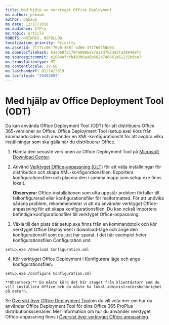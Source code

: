 ```yaml
---
title: Med hjälp av verktyget Office Deployment
ms.author: pebaum
author: pebaum
ms.date: 12/17/2018
ms.audience: ITPro
ms.topic: article
ROBOTS: NOINDEX, NOFOLLOW
localization_priority: Priority
ms.assetid: 7ff7cc06-76d0-468f-bd66-3f2760750d04
ms.openlocfilehash: b4ade0f21794a8986aa7a37d783da5fa289488fc
ms.sourcegitcommit: e2864efcfb493b6e46b662b746661a61232bdba7
ms.translationtype: MT
ms.contentlocale: sv-SE
ms.lasthandoff: 01/24/2019
ms.locfileid: "29492097"
---
```

# <a name="using-the-office-deployment-tool-odt"></a>Med hjälp av Office Deployment Tool (ODT)

Du kan använda Office Deployment Tool (ODT) för att distribuera Office 365-versioner av Office. Office Deployment Tool (setup.exe) körs från kommandoraden och använder en XML-konfigurationsfil för att avgöra vilka inställningar som ska gälla när du distribuerar Office.
  
1. Hämta den senaste versionen av Office Deployment Tool på [Microsoft Download Center](http://go.microsoft.com/fwlink/p/?LinkID=626065).
    
2. Använd [Verktyget Office-anpassning (ULT)](https://config.office.com) för att välja inställningar för distribution och skapa XML-konfigurationsfilen. Exportera konfigurationsfilen och placera den i samma mapp som setup.exe finns lokalt. 
    
    **Observera:** Office-installationen som ofta uppstår problem förfaller till felkonfigurerad eller konfigurationsfiler för malformatted. För att undvika sådana problem, rekommenderar vi att du använder verktyget Office-anpassning för att skapa konfigurationsfilen. Du kan också importera befintliga konfigurationsfiler till verktyget Office-anpassning. 
    
3. Växla till den plats där setup.exe finns från en kommandotolk och kör verktyget Office Deployment i download-läge och ange den konfigurationsfil som du just har sparat. I det här exemplet heter konfigurationsfilen Configuration.xml:
    
  ```
  setup.exe /download Configuration.xml  
  ```

4. Kör verktyget Office Deployment i Konfigurera läge och ange konfigurationsfilen.
    
  ```
  setup.exe /configure Configuration.xml
  ```

    **Observera:** Du måste köra det här steget från klientdatorn som du vill installera Office och du måste ha lokal administratörsbehörighet på datorn. 
    
Se [Översikt över Office Deployment Tool](https://docs.microsoft.com/deployoffice/overview-of-the-office-2016-deployment-tool)om du vill veta mer om hur du använder Office Deployment Tool för dina Office 365 ProPlus distributionsscenarier. Mer information om hur du använder verktyget Office-anpassning finns i [Översikt över verktyget Office-anpassning](https://docs.microsoft.com/DeployOffice/overview-of-the-office-customization-tool-for-click-to-run).
  

